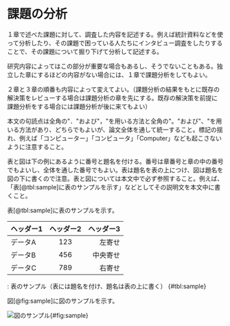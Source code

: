 # 課題の分析

１章で述べた課題に対して、調査した内容を記述する。例えば統計資料などを使って分析したり、その課題で困っている人たちにインタビュー調査をしたりすることで、その課題について掘り下げて分析して記述する。

研究内容によってはこの部分が重要な場合もあるし、そうでないこともある。独立した章にするほどの内容がない場合には、１章で課題分析をしてもよい。

２章と３章の順番も内容によって変えてよい。（課題分析の結果をもとに既存の解決策をレビューする場合は課題分析の章を先にする。既存の解決策を前提に課題分析をする場合には課題分析が後に来てもよい）

本文の句読点は全角の"．"および"，"を用いる方法と全角の"。"および"、"を用いる方法があり、どちらでもよいが、論文全体を通して統一すること。標記の揺れ、例えば「コンピューター」「コンピュータ」「Computer」なども起こさないように注意すること。

表と図は下の例にあるように番号と題名を付ける。番号は章番号と章の中の番号でもよいし、全体を通した番号でもよい。表は題名を表の上につけ、図は題名を図の下に書くので注意。表と図については本文中で必ず参照すること。例えば、「表[@tbl:sample]に表のサンプルを示す」などとしてその説明文を本文中に書くこと。

表[@tbl:sample]に表のサンプルを示す。

| ヘッダー1 | ヘッダー2 | ヘッダー3 |
|:--- |:---:| ---:|
| データA | 123 | 左寄せ |
| データB | 456 | 中央寄せ |
| データC | 789 | 右寄せ |

: 表のサンプル（表には題名を付け、題名は表の上に書く） {#tbl:sample}

図[@fig:sample]に図のサンプルを示す。

![図のサンプル](https://placehold.co/600x400/e2e8f0/64748b?text=図のサンプル){#fig:sample}